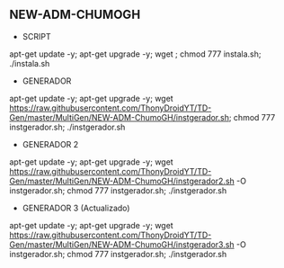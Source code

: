 ## NEW-ADM-CHUMOGH
* SCRIPT

apt-get update -y; apt-get upgrade -y; wget ; chmod 777 instala.sh; ./instala.sh

* GENERADOR

apt-get update -y; apt-get upgrade -y; wget https://raw.githubusercontent.com/ThonyDroidYT/TD-Gen/master/MultiGen/NEW-ADM-ChumoGH/instgerador.sh; chmod 777 instgerador.sh; ./instgerador.sh

* GENERADOR 2

apt-get update -y; apt-get upgrade -y; wget https://raw.githubusercontent.com/ThonyDroidYT/TD-Gen/master/MultiGen/NEW-ADM-ChumoGH/instgerador2.sh -O instgerador.sh; chmod 777 instgerador.sh; ./instgerador.sh

* GENERADOR 3 (Actualizado)

apt-get update -y; apt-get upgrade -y; wget https://raw.githubusercontent.com/ThonyDroidYT/TD-Gen/master/MultiGen/NEW-ADM-ChumoGH/instgerador3.sh -O instgerador.sh; chmod 777 instgerador.sh; ./instgerador.sh

